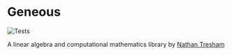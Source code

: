 # Geneous
![Tests](https://github.com/n473r5/geneous/workflows/CMake/badge.svg)

A linear algebra and computational mathematics library by [Nathan Tresham](http://ntresham.com)